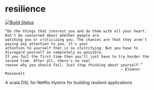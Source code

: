 resilience
==========

[![Build Status](https://travis-ci.org/ppat/resilience.png)](https://travis-ci.org/ppat/resilience)

    “Do the things that interest you and do them with all your heart. Don't be concerned about whether people are 
    watching you or criticizing you. The chances are that they aren't paying any attention to you. It's your 
    attention to yourself that is so stultifying. But you have to disregard yourself as completely as possible. 
    If you fail the first time then you'll just have to try harder the second time. After all, there's no real 
    reason why you should fail. Just stop thinking about yourself.” 
                                                         ― Eleanor Roosevelt

A scala DSL for Netflix Hystrix for building resilient applications

